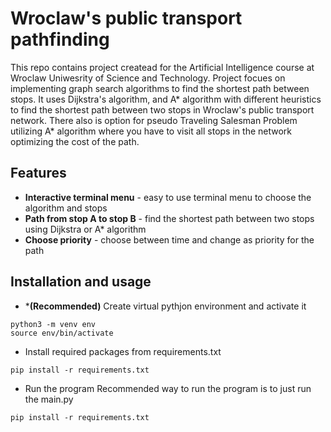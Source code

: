 # Wroclaw's public transport pathfinding

This repo contains project createad for the Artificial Intelligence course at Wroclaw Uniwesrity of Science and Technology.
Project focues on implementing graph search algorithms to find the shortest path between stops.
It uses Dijkstra's algorithm, and A* algorithm with different heuristics to find the shortest path between two stops
in Wroclaw's public transport network. There also is option for pseudo Traveling Salesman Problem utilizing A* algorithm
where you have to visit all stops in the network optimizing the cost of the path.

## Features

- **Interactive terminal menu** - easy to use terminal menu to choose the algorithm and stops
- **Path from stop A to stop B** - find the shortest path between two stops using Dijkstra or A* algorithm
- **Choose priority** - choose between time and change as priority for the path

## Installation and usage
- ***(Recommended)** Create virtual pythjon environment and activate it
```
python3 -m venv env
source env/bin/activate
```
- Install required packages from requirements.txt
```
pip install -r requirements.txt
```
- Run the program
Recommended way to run the program is to just run the main.py
```
pip install -r requirements.txt
```



